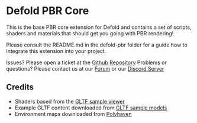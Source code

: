 # Defold PBR Core

This is the base PBR core extension for Defold and contains a set of scripts, shaders and materials that should get you going with PBR rendering!

Please consult the README.md in the defold-pbr folder for a guide how to integrate this extension into your project.

Issues? Please open a ticket at the [Github Repository](https://github.com/Jhonnyg/defold-pbr)
Problems or questions? Please contact us at our [Forum](https://forum.defold.com/) or our [Discord Server](https://discord.gg/6eSFn3U5)

## Credits

* Shaders based from the [GLTF sample viewer](https://github.com/KhronosGroup/glTF-Sample-Viewer)
* Example GLTF content downloaded from [GLTF sample models](https://github.com/KhronosGroup/glTF-Sample-Models)
* Environment maps downloaded from [Polyhaven](https://polyhaven.com)
